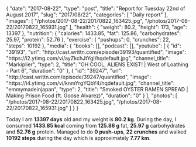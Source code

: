 {
    "date": "2017-08-22",
    "type": "post",
    "title": "Report for Tuesday 22nd of August 2017",
    "slug": "2017\/08\/22",
    "categories": [
        "Daily report"
    ],
    "images": [
        "\/photos\/2017-08-22\/20170822_163425.jpg",
        "\/photos\/2017-08-22\/20170822_165931.jpg"
    ],
    "health": {
        "weight": 80.2,
        "height": 173,
        "age": 13397
    },
    "nutrition": {
        "calories": 1433.85,
        "fat": 125.86,
        "carbohydrates": 25.97,
        "protein": 52.76
    },
    "exercise": {
        "pushups": 0,
        "crunches": 22,
        "steps": 10192
    },
    "media": {
        "books": [],
        "podcast": [],
        "youtube": [
            {
                "id": "39193",
                "url": "http:\/\/cast.writtn.com\/episode\/39193\/quantified",
                "image": "https:\/\/i2.ytimg.com\/vi\/ayZkchJtYgI\/hqdefault.jpg",
                "channel_title": "Markiplier",
                "type": 2,
                "title": "OH COOL, ALIENS EXIST! | West of Loathing - Part 6",
                "duration": "0"
            },
            {
                "id": "39247",
                "url": "http:\/\/cast.writtn.com\/episode\/39247\/quantified",
                "image": "https:\/\/i4.ytimg.com\/vi\/knmYrgYQbY4\/hqdefault.jpg",
                "channel_title": "emmymadeinjapan",
                "type": 2,
                "title": "Smoked OYSTER RAMEN SPREAD | Making Prison Food (ft. Goose Alvarez)",
                "duration": "0"
            }
        ],
        "photos": [
            "\/photos\/2017-08-22\/20170822_163425.jpg",
            "\/photos\/2017-08-22\/20170822_165931.jpg"
        ]
    }
}

Today I am <strong>13397 days</strong> old and my weight is <strong>80.2 kg</strong>. During the day, I consumed <strong>1433.85 kcal</strong> coming from <strong>125.86 g</strong> fat, <strong>25.97 g</strong> carbohydrates and <strong>52.76 g</strong> protein. Managed to do <strong>0 push-ups</strong>, <strong>22 crunches</strong> and walked <strong>10192 steps</strong> during the day which is approximately <strong>7.77 km</strong>.